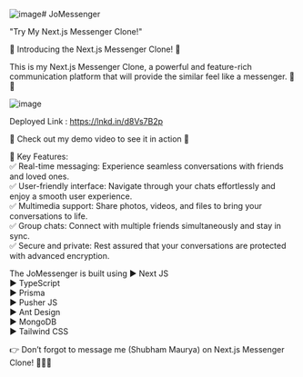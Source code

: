 ![image](https://github.com/Shubham996633/JoMessenger/assets/65014926/5aae8b5a-6dd6-48cb-a6d3-313ecfb30430)# JoMessenger

"Try My Next.js Messenger Clone!"


🚀 Introducing the Next.js Messenger Clone! 🚀




This is my Next.js Messenger Clone, a powerful and feature-rich communication platform that will provide the similar feel like a messenger. 📲💬

![image](https://github.com/Shubham996633/JoMessenger/assets/65014926/db4971a9-80fa-4bad-b5d6-84c005b900c0)



Deployed Link : https://lnkd.in/d8Vs7B2p



🎥 Check out my demo video to see it in action 🎥

🌟 Key Features:<br>
✅ Real-time messaging: Experience seamless conversations with friends and loved ones.<br>
✅ User-friendly interface: Navigate through your chats effortlessly and enjoy a smooth user experience.<br>
✅ Multimedia support: Share photos, videos, and files to bring your conversations to life.<br>
✅ Group chats: Connect with multiple friends simultaneously and stay in sync.<br>
✅ Secure and private: Rest assured that your conversations are protected with advanced encryption.<br>

The JoMessenger is built using 
► Next JS<br>
► TypeScript<br>
► Prisma<br>
► Pusher JS<br>
► Ant Design<br>
► MongoDB<br>
► Tailwind CSS<br>

👉 Don’t forgot to message me (Shubham Maurya) on Next.js Messenger Clone! 🚀📲💬
